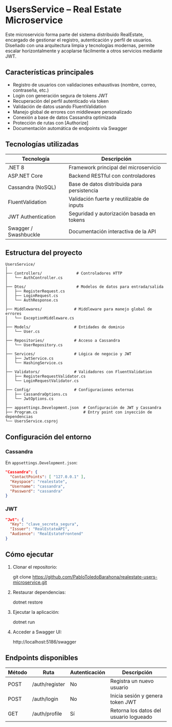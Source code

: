 # UsersService – Real Estate Microservice

Este microservicio forma parte del sistema distribuido RealEstate, encargado de gestionar el registro, autenticación y perfil de usuarios. Diseñado con una arquitectura limpia y tecnologías modernas, permite escalar horizontalmente y acoplarse fácilmente a otros servicios mediante JWT.

## Características principales

- Registro de usuarios con validaciones exhaustivas (nombre, correo, contraseña, etc.)
- Login con generación segura de tokens JWT
- Recuperación del perfil autenticado vía token
- Validación de datos usando FluentValidation
- Manejo global de errores con middleware personalizado
- Conexión a base de datos Cassandra optimizada
- Protección de rutas con [Authorize]
- Documentación automática de endpoints vía Swagger

## Tecnologías utilizadas

| Tecnología           | Descripción                                  |
|----------------------|----------------------------------------------|
| .NET 8               | Framework principal del microservicio        |
| ASP.NET Core         | Backend RESTful con controladores            |
| Cassandra (NoSQL)    | Base de datos distribuida para persistencia  |
| FluentValidation     | Validación fuerte y reutilizable de inputs   |
| JWT Authentication   | Seguridad y autorización basada en tokens    |
| Swagger / Swashbuckle| Documentación interactiva de la API          |

## Estructura del proyecto

```
UsersService/
│
├── Controllers/               # Controladores HTTP
│   └── AuthController.cs
│
├── Dtos/                      # Modelos de datos para entrada/salida
│   ├── RegisterRequest.cs
│   ├── LoginRequest.cs
│   └── AuthResponse.cs
│
├── Middlewares/              # Middleware para manejo global de errores
│   └── ExceptionMiddleware.cs
│
├── Models/                   # Entidades de dominio
│   └── User.cs
│
├── Repositories/             # Acceso a Cassandra
│   └── UserRepository.cs
│
├── Services/                 # Lógica de negocio y JWT
│   ├── JwtService.cs
│   └── HashingService.cs
│
├── Validators/               # Validadores con FluentValidation
│   ├── RegisterRequestValidator.cs
│   └── LoginRequestValidator.cs
│
├── Config/                   # Configuraciones externas
│   ├── CassandraOptions.cs
│   └── JwtOptions.cs
│
├── appsettings.Development.json  # Configuración de JWT y Cassandra
├── Program.cs                    # Entry point con inyección de dependencias
└── UsersService.csproj
```

## Configuración del entorno

### Cassandra

En `appsettings.Development.json`:

```json
"Cassandra": {
  "ContactPoints": [ "127.0.0.1" ],
  "Keyspace": "realestate",
  "Username": "cassandra",
  "Password": "cassandra"
}
```

### JWT

```json
"Jwt": {
  "Key": "clave_secreta_segura",
  "Issuer": "RealEstateAPI",
  "Audience": "RealEstateFrontend"
}
```

## Cómo ejecutar

1. Clonar el repositorio:

   git clone https://github.com/PabloToledoBarahona/realestate-users-microservice.git

2. Restaurar dependencias:

   dotnet restore

3. Ejecutar la aplicación:

   dotnet run

4. Acceder a Swagger UI:

   http://localhost:5186/swagger

## Endpoints disponibles

| Método | Ruta               | Autenticación | Descripción                          |
|--------|--------------------|----------------|--------------------------------------|
| POST   | /auth/register     | No             | Registra un nuevo usuario            |
| POST   | /auth/login        | No             | Inicia sesión y genera token JWT     |
| GET    | /auth/profile      | Sí             | Retorna los datos del usuario logueado
